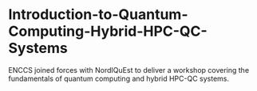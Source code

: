 # Introduction-to-Quantum-Computing-Hybrid-HPC-QC-Systems
ENCCS joined forces with NordIQuEst to deliver a workshop covering the fundamentals of quantum computing and hybrid HPC-QC systems.
